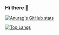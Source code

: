 ### Hi there 🖖


<!--
**tonn1oo/tonn1oo** is a ✨ _special_ ✨ repository because its `README.md` (this file) appears on your GitHub profile.

Here are some ideas to get you started:

- 🔭 I’m currently working on ...
- 🌱 I’m currently learning ...
- 👯 I’m looking to collaborate on ...
- 🤔 I’m looking for help with ...
- 💬 Ask me about ...
- 📫 How to reach me: ...
- 😄 Pronouns: ...
- ⚡ Fun fact: ...
-->

[![Anurag's GitHub stats](https://github-readme-stats.vercel.app/api?username=Tonn1oo&show_icons=true&theme=codeSTACKr)](https://github.com/Tonn1oo/github-readme-stats)

[![Top Langs](https://github-readme-stats.vercel.app/api/top-langs/?username=Tonn1oo&layout=compact)](https://github.com/Tonn1oo/github-readme-stats)
